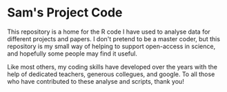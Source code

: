 # Sam's Project Code

This repository is a home for the R code I have used to analyse data for different projects and papers. I don't pretend to be a master coder, but this repository is my small way of helping to support open-access in science, and hopefully some people may find it useful. 

Like most others, my coding skills have developed over the years with the help of dedicated teachers, generous collegues, and google. To all those who have contributed to these analyse and scripts, thank you!
